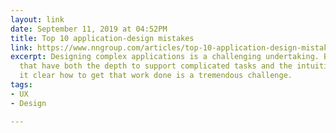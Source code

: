 ```yaml
---
layout: link
date: September 11, 2019 at 04:52PM
title: Top 10 application-design mistakes
link: https://www.nngroup.com/articles/top-10-application-design-mistakes/
excerpt: Designing complex applications is a challenging undertaking. Building applications
  that have both the depth to support complicated tasks and the intuitiveness to make
  it clear how to get that work done is a tremendous challenge.
tags:
- UX
- Design

---
```

